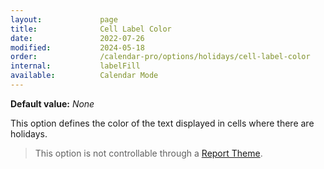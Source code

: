 ```yaml
---
layout:             page
title:              Cell Label Color
date:               2022-07-26
modified:           2024-05-18
order:              /calendar-pro/options/holidays/cell-label-color
internal:           labelFill
available:          Calendar Mode
---
```

**Default value:** *None*

This option defines the color of the text displayed in cells where there are holidays.

> This option is not controllable through a [Report Theme](../../features/themes.md).